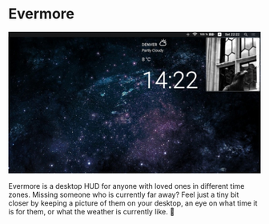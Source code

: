 # Evermore
![img](https://raw.githubusercontent.com/Schlenges/uploads/main/evermore.jpg)
  
Evermore is a desktop HUD for anyone with loved ones in different time zones. Missing someone who is currently far away? Feel just a tiny bit closer by keeping a picture of them on your desktop, an eye on what time it is for them, or what the weather is currently like. 🖤
